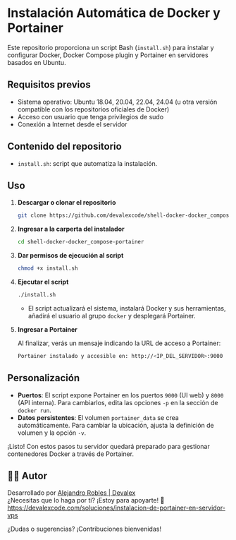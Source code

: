 # Instalación Automática de Docker y Portainer

Este repositorio proporciona un script Bash (`install.sh`) para instalar y configurar Docker, Docker Compose plugin y Portainer en servidores basados en Ubuntu.

## Requisitos previos

- Sistema operativo: Ubuntu 18.04, 20.04, 22.04, 24.04 (u otra versión compatible con los repositorios oficiales de Docker)
- Acceso con usuario que tenga privilegios de sudo
- Conexión a Internet desde el servidor

## Contenido del repositorio

- `install.sh`: script que automatiza la instalación.

## Uso

1. **Descargar o clonar el repositorio**

   ```bash
   git clone https://github.com/devalexcode/shell-docker-docker_compose-portainer.git
   ```

2. **Ingresar a la carperta del instalador**

   ```bash
   cd shell-docker-docker_compose-portainer
   ```

3. **Dar permisos de ejecución al script**

   ```bash
   chmod +x install.sh
   ```

4. **Ejecutar el script**

   ```bash
   ./install.sh
   ```

   - El script actualizará el sistema, instalará Docker y sus herramientas, añadirá el usuario al grupo `docker` y desplegará Portainer.

5. **Ingresar a Portainer**

   Al finalizar, verás un mensaje indicando la URL de acceso a Portainer:

   ```bash
   Portainer instalado y accesible en: http://<IP_DEL_SERVIDOR>:9000
   ```

## Personalización

- **Puertos**: El script expone Portainer en los puertos `9000` (UI web) y `8000` (API interna). Para cambiarlos, edita las opciones `-p` en la sección de `docker run`.
- **Datos persistentes**: El volumen `portainer_data` se crea automáticamente. Para cambiar la ubicación, ajusta la definición de volumen y la opción `-v`.

¡Listo! Con estos pasos tu servidor quedará preparado para gestionar contenedores Docker a través de Portainer.

## 👨‍💻 Autor

Desarrollado por [Alejandro Robles | Devalex ](http://devalexcode.com)  
¿Necesitas que lo haga por ti? ¡Estoy para apoyarte! 🤝 https://devalexcode.com/soluciones/instalacion-de-portainer-en-servidor-vps

¿Dudas o sugerencias? ¡Contribuciones bienvenidas!
